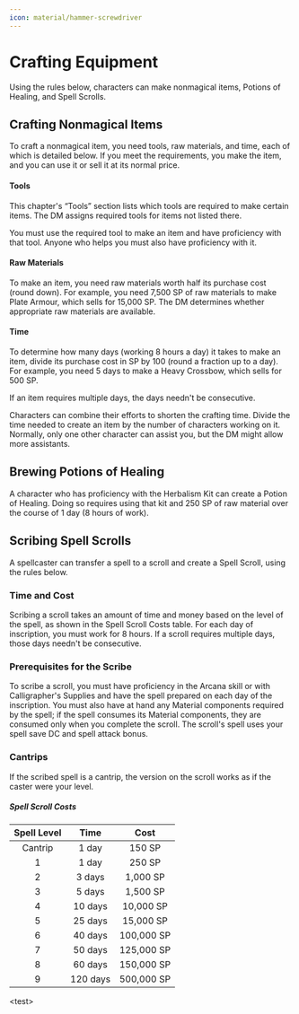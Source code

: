 ```yaml
---
icon: material/hammer-screwdriver
---
```


# Crafting Equipment

Using the rules below, characters can make nonmagical items, Potions of Healing, and Spell Scrolls.

## Crafting Nonmagical Items

To craft a nonmagical item, you need tools, raw materials, and time, each of which is detailed below. If you meet the requirements, you make the item, and you can use it or sell it at its normal price.

#### Tools

This chapter's “Tools” section lists which tools are required to make certain items. The DM assigns required tools for items not listed there.

You must use the required tool to make an item and have proficiency with that tool. Anyone who helps you must also have proficiency with it.

#### Raw Materials

To make an item, you need raw materials worth half its purchase cost (round down). For example, you need 7,500 SP of raw materials to make Plate Armour, which sells for 15,000 SP. The DM determines whether appropriate raw materials are available.

#### Time

To determine how many days (working 8 hours a day) it takes to make an item, divide its purchase cost in SP by 100 (round a fraction up to a day). For example, you need 5 days to make a Heavy Crossbow, which sells for 500 SP.

If an item requires multiple days, the days needn't be consecutive.

Characters can combine their efforts to shorten the crafting time. Divide the time needed to create an item by the number of characters working on it. Normally, only one other character can assist you, but the DM might allow more assistants.

## Brewing Potions of Healing

A character who has proficiency with the Herbalism Kit can create a Potion of Healing. Doing so requires using that kit and 250 SP of raw material over the course of 1 day (8 hours of work).

## Scribing Spell Scrolls

A spellcaster can transfer a spell to a scroll and create a Spell Scroll, using the rules below.

### Time and Cost

Scribing a scroll takes an amount of time and money based on the level of the spell, as shown in the Spell Scroll Costs table. For each day of inscription, you must work for 8 hours. If a scroll requires multiple days, those days needn't be consecutive.

### Prerequisites for the Scribe

To scribe a scroll, you must have proficiency in the Arcana skill or with Calligrapher's Supplies and have the spell prepared on each day of the inscription. You must also have at hand any Material components required by the spell; if the spell consumes its Material components, they are consumed only when you complete the scroll. The scroll's spell uses your spell save DC and spell attack bonus.

### Cantrips

If the scribed spell is a cantrip, the version on the scroll works as if the caster were your level.

##### Spell Scroll Costs
| Spell Level | Time | Cost |
|:-:|:-:|:-:|
| Cantrip | 1 day | 150 SP |
| 1 | 1 day | 250 SP |
| 2 | 3 days | 1,000 SP |
| 3 | 5 days | 1,500 SP |
| 4 | 10 days | 10,000 SP |
| 5 | 25 days | 15,000 SP |
| 6 | 40 days | 100,000 SP |
| 7 | 50 days | 125,000 SP |
| 8 | 60 days | 150,000 SP |
| 9 | 120 days | 500,000 SP |

<test\>